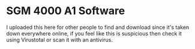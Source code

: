 # SGM 4000 A1 Software
I uploaded this here for other people to find and download since it's taken down everywhere online, if you feel like this is suspicious then check it using Virustotal or scan it with an antivirus.
